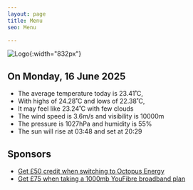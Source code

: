 ```yaml
---
layout: page
title: Menu
seo: Menu

---
```


![Logo](/images/logo.jpg){:width="832px"}

<!-- weather_marker starts -->
## On Monday, 16 June 2025

- The average temperature today is 23.41˚C,
- With highs of 24.28˚C and lows of 22.38˚C,
- It may feel like 23.24˚C with few clouds
- The wind speed is 3.6m/s and visibility is 10000m
- The pressure is 1027hPa and humidity is 55%
- The sun will rise at 03:48 and set at 20:29

<!-- weather_marker ends -->

## Sponsors

- [Get £50 credit when switching to Octopus Energy](https://bit.ly/3oD1nnS)
- [Get £75 when taking a 1000mb YouFibre broadband plan](https://aklam.io/91zWhU?)

